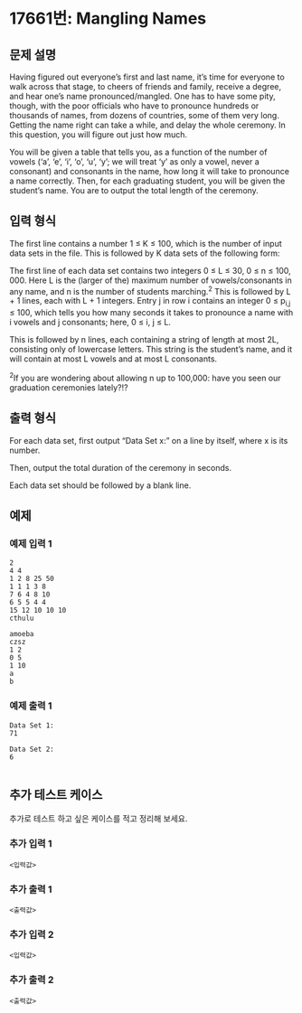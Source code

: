 # 17661번: Mangling Names

## 문제 설명


<p>Having figured out everyone’s first and last name, it’s time for everyone to walk across that stage, to cheers of friends and family, receive a degree, and hear one’s name pronounced/mangled. One has to have some pity, though, with the poor officials who have to pronounce hundreds or thousands of names, from dozens of countries, some of them very long. Getting the name right can take a while, and delay the whole ceremony. In this question, you will figure out just how much.</p>

<p>You will be given a table that tells you, as a function of the number of vowels (‘a’, ‘e’, ‘i’, ‘o’, ‘u’, ‘y’; we will treat ‘y’ as only a vowel, never a consonant) and consonants in the name, how long it will take to pronounce a name correctly. Then, for each graduating student, you will be given the student’s name. You are to output the total length of the ceremony.</p>



## 입력 형식


<p>The first line contains a number 1 ≤ K ≤ 100, which is the number of input data sets in the file. This is followed by K data sets of the following form:</p>

<p>The first line of each data set contains two integers 0 ≤ L ≤ 30, 0 ≤ n ≤ 100, 000. Here L is the (larger of the) maximum number of vowels/consonants in any name, and n is the number of students marching.<sup>2</sup> This is followed by L + 1 lines, each with L + 1 integers. Entry j in row i contains an integer 0 ≤ p<sub>i,j</sub> ≤ 100, which tells you how many seconds it takes to pronounce a name with i vowels and j consonants; here, 0 ≤ i, j ≤ L.</p>

<p>This is followed by n lines, each containing a string of length at most 2L, consisting only of lowercase letters. This string is the student’s name, and it will contain at most L vowels and at most L consonants.</p>

<p><sup>2</sup>If you are wondering about allowing n up to 100,000: have you seen our graduation ceremonies lately?!?</p>



## 출력 형식


<p>For each data set, first output “Data Set x:” on a line by itself, where x is its number.</p>

<p>Then, output the total duration of the ceremony in seconds.</p>

<p>Each data set should be followed by a blank line.</p>



## 예제

### 예제 입력 1

```
2
4 4
1 2 8 25 50
1 1 1 3 8
7 6 4 8 10
6 5 5 4 4
15 12 10 10 10
cthulu

amoeba
czsz
1 2
0 5
1 10
a
b

```

### 예제 출력 1

```
Data Set 1:
71

Data Set 2:
6


```
          




## 추가 테스트 케이스

추가로 테스트 하고 싶은 케이스를 적고 정리해 보세요.

### 추가 입력 1

```
<입력값>
```

### 추가 출력 1

```
<출력값>
```

### 추가 입력 2

```
<입력값>
```

### 추가 출력 2

```
<출력값>
```
  